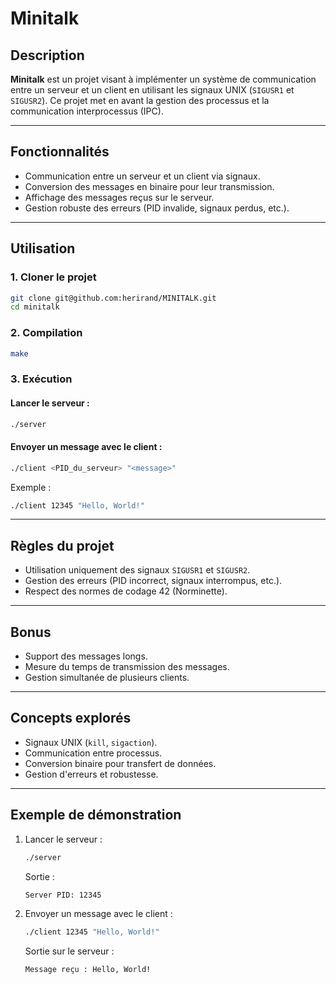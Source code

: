 # Minitalk

## Description
**Minitalk** est un projet visant à implémenter un système de communication entre un serveur et un client en utilisant les signaux UNIX (`SIGUSR1` et `SIGUSR2`). Ce projet met en avant la gestion des processus et la communication interprocessus (IPC).

---

## Fonctionnalités
- Communication entre un serveur et un client via signaux.
- Conversion des messages en binaire pour leur transmission.
- Affichage des messages reçus sur le serveur.
- Gestion robuste des erreurs (PID invalide, signaux perdus, etc.).

---

## Utilisation
### 1. Cloner le projet
```bash
git clone git@github.com:herirand/MINITALK.git
cd minitalk
```

### 2. Compilation
```bash
make
```

### 3. Exécution
#### Lancer le serveur :
```bash
./server
```
#### Envoyer un message avec le client :
```bash
./client <PID_du_serveur> "<message>"
```

Exemple :
```bash
./client 12345 "Hello, World!"
```

---

## Règles du projet
- Utilisation uniquement des signaux `SIGUSR1` et `SIGUSR2`.
- Gestion des erreurs (PID incorrect, signaux interrompus, etc.).
- Respect des normes de codage 42 (Norminette).

---

## Bonus
- Support des messages longs.
- Mesure du temps de transmission des messages.
- Gestion simultanée de plusieurs clients.

---

## Concepts explorés
- Signaux UNIX (`kill`, `sigaction`).
- Communication entre processus.
- Conversion binaire pour transfert de données.
- Gestion d'erreurs et robustesse.

---

## Exemple de démonstration
1. Lancer le serveur :
   ```bash
   ./server
   ```
   Sortie :
   ```bash
   Server PID: 12345
   ```

2. Envoyer un message avec le client :
   ```bash
   ./client 12345 "Hello, World!"
   ```
   Sortie sur le serveur :
   ```bash
   Message reçu : Hello, World!
   ```

